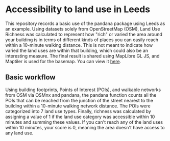 # Accessibility to land use in Leeds
This repository records a basic use of the pandana package using Leeds as an example. Using datasets solely from OpenStreetMap (OSM), Land Use Richness was calculated to represent how "rich" or varied the area around your building is in terms of different kinds of places you can easily reach within a 10-minute walking distance. This is not meant to indicate how varied the land uses are within that building, which could also be an interesting measure. The final result is shared using MapLibre GL JS, and Maptiler is used for the basemap. You can view it [here](http://harukihoshii.github.io/leeds-lu-richness/). 

## Basic workflow
Using building footprints, Points of Interest (POIs), and walkable networks from OSM via OSMnx and pandana, the pandana function counts all the POIs that can be reached from the junction of the street nearest to the building within a 10-minute walking network distance. The POIs were categorized into 7 land use types. Finally, richness was calculated by assigning a value of 1 if the land use category was accessible within 10 minutes and summing these values. If you can't reach any of the land uses within 10 minutes, your score is 0, meaning the area doesn't have access to any land use.

